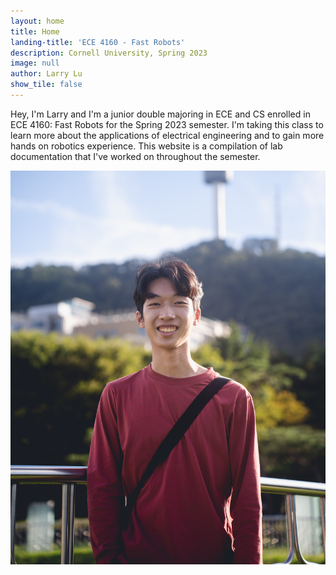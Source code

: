```yaml
---
layout: home
title: Home
landing-title: 'ECE 4160 - Fast Robots'
description: Cornell University, Spring 2023
image: null
author: Larry Lu
show_tile: false
---
```


Hey, I'm Larry and I'm a junior double majoring in ECE and CS enrolled in ECE 4160: Fast Robots for the Spring 2023 semester. I'm taking this class to learn more about the applications of electrical engineering and to gain more hands on robotics experience. This website is a compilation of lab documentation that I've worked on throughout the semester.

![Photo of me](./assets/images/me.jpg)